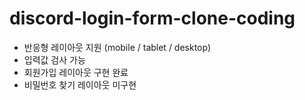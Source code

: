 # discord-login-form-clone-coding
- 반응형 레이아웃 지원 (mobile / tablet / desktop)
- 입력값 검사 가능
- 회원가입 레이아웃 구현 완료
- 비밀번호 찾기 레이아웃 미구현
